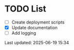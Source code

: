 # TODO List

- [ ] Create deployment scripts
- [x] Update documentation
- [ ] Add logging

Last updated: 2025-06-19 15:34
